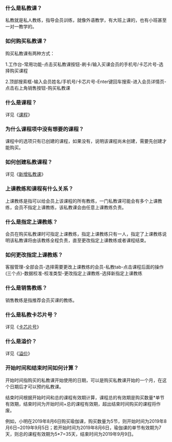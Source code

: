 ### 什么是私教课？

私教就是私人教练，指导会员训练，就像外语教学，有大班上课的，也有小班甚至一对一教学的。

### 如何购买私教课？

购买私教课有两种方式：

1.工作台-常用功能-点击买私教课按钮-刷卡/输入买课会员的手机号/卡芯片号-选择购买课程

2.顶部搜索框-输入会员姓名/手机号/卡芯片号-Enter键回车搜索-进入会员详情页-点击右上角销售按钮-购买私教课 

### 什么是课程？

详见《[课程](https://alanfit.github.io/AlanHelpDoc/阿懒工作室版本/基本概念/课程)》

### 为什么课程项中没有想要的课程？

课程中的选项只有已创建的课程，如果没有，说明该课程尚未创建，需要先创建才能购买。

### 如何创建私教课程？

详见《[新增私教课](https://alanfit.github.io/AlanHelpDoc/阿懒工作室版本/私教课/新增私教课)》

### 上课教练和课程有什么关系？

上课教练是指可以给会员上该课程的所有教练，一门私教课可能会有多个上课教练，会员不指定上课教练，该私教课会由任意上课教练负责。

### 什么是指定上课教练？

会员在购买私教课时可指定上课教练，指定上课教练只有一人，指定了上课教练说明该私教课将由该教练全程负责，直至更改指定上课教练或者课程结束。

### 如何更改指定上课教练？

客服管理-全部会员-选择需要更改上课教练的会员-私教tab-点击课程后面的操作(三个点)-数据校准-校准类型-更改指定上课教练-选择新指定上课教练

### 什么是销售教练？

销售教练是指推荐会员买课的教练。

### 什么是私教卡芯片号？

详见《[卡芯片号](https://alanfit.github.io/AlanHelpDoc/阿懒工作室版本/基本概念/卡芯片号)》

### 什么是溢价？

详见《[溢价](https://alanfit.github.io/AlanHelpDoc/阿懒工作室版本/基本概念/溢价)》

### 开始时间和结束时间如何计算？

开始时间指购买的私教课开始使用的日期，可以是购买私教课开始的一个月，在这个日期后才可以预约私教课。

结束时间根据开始时间和总的课程有效期计算，课程总的有效期是购买数量*单节有效期，结束时间为开始时间+总的课程有效期，超出结束时间购买的课程将作废。

例如，小明在2019年8月6日购买瑜伽课，购买数量为5节，则开始时间为2019年8月6日~2019年9月5日；若开始时间为2019年8月6日，瑜伽课的单节有效期为7天，则总的课程有效期为5*7=35天，结束时间为2019年9月9日。